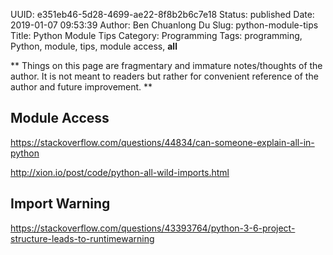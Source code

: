 UUID: e351eb46-5d28-4699-ae22-8f8b2b6c7e18
Status: published
Date: 2019-01-07 09:53:39
Author: Ben Chuanlong Du
Slug: python-module-tips
Title: Python Module Tips
Category: Programming
Tags: programming, Python, module, tips, module access, __all__

**
Things on this page are
fragmentary and immature notes/thoughts of the author.
It is not meant to readers
but rather for convenient reference of the author and future improvement.
**


## Module Access

https://stackoverflow.com/questions/44834/can-someone-explain-all-in-python

http://xion.io/post/code/python-all-wild-imports.html



## Import Warning

https://stackoverflow.com/questions/43393764/python-3-6-project-structure-leads-to-runtimewarning
